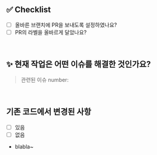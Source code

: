 ## ✅ Checklist
- [ ] 올바른 브랜치에 PR을 보내도록 설정하였나요?
- [ ] PR의 라벨을 올바르게 달았나요?

<br>

## ✨ 현재 작업은 어떤 이슈를 해결한 것인가요?
> 관련된 이슈 number: 

<br>


## 기존 코드에서 변경된 사항

- [ ] 있음
- [ ] 없음

- blabla~